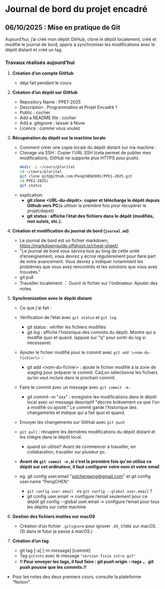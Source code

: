 # Journal de bord du projet encadré
## 06/10/2025 : Mise en pratique de Git
Aujourd’hui, j’ai créé mon dépôt GitHub, cloné le dépôt localement, créé et modifié le journal de bord, appris à synchroniser les modifications avec le dépôt distant et créé un tag.
### Travaux réalisés aujourd’hui

1. **Création d’un compte GitHub**

   * déja fait pendant le cours

2. **Création d’un dépôt sur GitHub**

   * Repository Name : PPE1-2025
   * Description : Programmation et Projet Encadré 1
   * Public : cocher
   * Add a README file : cocher
   * Add a .gitignore : laisser à None
   * Licence : comme vous voulez


3. **Récupération du dépôt sur la machine locale**
   * Comment créer une copie locale du dépôt distant sur ma machine :
   * Clonage via SSH : Copier l’URL SSH (cela permet de publier mes modifications, GitHub ne supporte plus HTTPS pour push).
     ```bash
     mkdir -p ~/cours/plurital
     cd ~/cours/plurital           
     git clone git@github.com:PengCHEN2001/PPE1-2025.git
     cd PPE1-2025/
     git status
     ```
   * explication: 
     * __git clone \<URL\-du-dépôt>: copier et télécharge le dépôt depuis Github vers PC__(à utiliser la première fois pour récupérer le projet/depot)
     * __git status : affiche l’état des fichiers dans le dépôt (modifiés, non suivis, etc.).__

4. **Création et modification du journal de bord (`journal.md`)**
   * Le journal de bord est un fichier markdown, https://markdownguide.offshoot.io/cheat-sheet/.
   * "Le journal de bord vous servira tout au long de cette unité d’enseignement, vous devrez y écrire régulièrement pour faire part de votre avancement. Vous devrez y indiquer notamment les problèmes que vous avez rencontrés et les solutions que vous avez trouvées."
   * git pull
   * Travailler localement ： Ouvrir le fichier sur l'ordinateur. Ajouter des notes. 

5. **Synchronisation avec le dépôt distant**
   * Ce que j'ai fait : 
   * Vérification de l’état avec `git status` et `git log`.
      * git status :  vérifier les fichiers modifiés
      * git log : affiche l’historique des commits du dépôt. Montre qui a modifié quoi et quand. (appuie sur "q" pour sortir du log si necessaire)

   * Ajouter le fichier modifié pour le commit avec `git add \<nom-du-fichier\> `:
     * git add \<nom-du-fichier\> : ajoute le fichier modifié à la zone de staging pour préparer le commit. Cad,on sélectionne les fichiers qu’on veut inclure dans le prochain commit.

   * Faire le commit avec un message avec `git commit -m` :
     * git commit -m "xxx" : enregistre les modifications dans le dépôt local avec un message descriptif "décrire brièvement ce que l'on a modifié ou ajouté." Le commit garde l’historique des changements et indique qui a fait quoi et quand.

   * Envoyer les changements sur GitHub avec `git push`

   * `git pull` : récupère les dernières modifications du dépôt distant et les intègre dans le dépôt local.
     * quand on utilise? Avant de commencer à travailler, en collabaration, travailler sur plusieur pc. 

   * __Avant de  `git commit -m` ,si c’est la première fois qu'on utilise ce dépôt sur cet ordinateur, il faut configurer votre nom et votre email__
   * eg. git config user.email "sslchenpeng@gmail.com" et git config user.name "PengCHEN"
        * `git config user.email ` vs `git config --global user.email` ? 
        * git config user.email → configure l’email seulement pour ce dépôt
        git config --global user.email → configure l’email pour tous les dépôts sur cette machine


6. **Gestion des fichiers inutiles sur macOS**

   * Création d’un fichier `.gitignore` pour ignorer `.DS_STORE` sur macOS.(Si dans le futur je passe à macOS.)

7. **Création d’un tag**
   * git tag [-a] [-m message] <tagname> [commit]
   * Tag `gitinto` avec le message `"version finie intro git"`
   * __!! Pour envoyer les tags, il faut faire : git push origin --tags  ， git push pousse que les commits.!!__ 

  * Pour les notes des deux premiers cours, consulte la plateforme "Notion".
